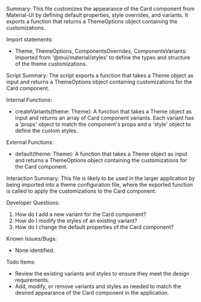 Summary:
This file customizes the appearance of the Card component from Material-UI by defining default properties, style overrides, and variants. It exports a function that returns a ThemeOptions object containing the customizations.

Import statements:
- Theme, ThemeOptions, ComponentsOverrides, ComponentsVariants: Imported from '@mui/material/styles' to define the types and structure of the theme customizations.

Script Summary:
The script exports a function that takes a Theme object as input and returns a ThemeOptions object containing customizations for the Card component.

Internal Functions:
- createVariants(theme: Theme): A function that takes a Theme object as input and returns an array of Card component variants. Each variant has a 'props' object to match the component's props and a 'style' object to define the custom styles.

External Functions:
- default(theme: Theme): A function that takes a Theme object as input and returns a ThemeOptions object containing the customizations for the Card component.

Interaction Summary:
This file is likely to be used in the larger application by being imported into a theme configuration file, where the exported function is called to apply the customizations to the Card component.

Developer Questions:
1. How do I add a new variant for the Card component?
2. How do I modify the styles of an existing variant?
3. How do I change the default properties of the Card component?

Known Issues/Bugs:
- None identified.

Todo Items:
- Review the existing variants and styles to ensure they meet the design requirements.
- Add, modify, or remove variants and styles as needed to match the desired appearance of the Card component in the application.